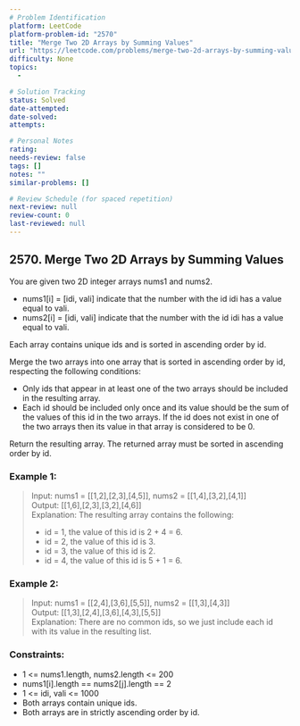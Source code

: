 ```yaml
---
# Problem Identification
platform: LeetCode
platform-problem-id: "2570"
title: "Merge Two 2D Arrays by Summing Values"
url: "https://leetcode.com/problems/merge-two-2d-arrays-by-summing-values/"
difficulty: None
topics:
  -

# Solution Tracking
status: Solved
date-attempted:
date-solved:
attempts:

# Personal Notes
rating:
needs-review: false
tags: []
notes: ""
similar-problems: []

# Review Schedule (for spaced repetition)
next-review: null
review-count: 0
last-reviewed: null
---
```


## 2570. Merge Two 2D Arrays by Summing Values
You are given two 2D integer arrays nums1 and nums2.

- nums1[i] = [idi, vali] indicate that the number with the id idi has a value equal to vali.
- nums2[i] = [idi, vali] indicate that the number with the id idi has a value equal to vali.

Each array contains unique ids and is sorted in ascending order by id.

Merge the two arrays into one array that is sorted in ascending order by id, respecting the following conditions:

- Only ids that appear in at least one of the two arrays should be included in the resulting array.
- Each id should be included only once and its value should be the sum of the values of this id in the two arrays. If the id does not exist in one of the two arrays then its value in that array is considered to be 0.

Return the resulting array. The returned array must be sorted in ascending order by id.

### Example 1:

> Input: nums1 = [[1,2],[2,3],[4,5]], nums2 = [[1,4],[3,2],[4,1]]<br/>
> Output: [[1,6],[2,3],[3,2],[4,6]]<br/>
> Explanation: The resulting array contains the following:<br/>
> - id = 1, the value of this id is 2 + 4 = 6.
> - id = 2, the value of this id is 3.
> - id = 3, the value of this id is 2.
> - id = 4, the value of this id is 5 + 1 = 6.

### Example 2:

> Input: nums1 = [[2,4],[3,6],[5,5]], nums2 = [[1,3],[4,3]]<br/>
> Output: [[1,3],[2,4],[3,6],[4,3],[5,5]]<br/>
> Explanation: There are no common ids, so we just include each id with its value in the resulting list.
 
### Constraints:

- 1 <= nums1.length, nums2.length <= 200
- nums1[i].length == nums2[j].length == 2
- 1 <= idi, vali <= 1000
- Both arrays contain unique ids.
- Both arrays are in strictly ascending order by id.